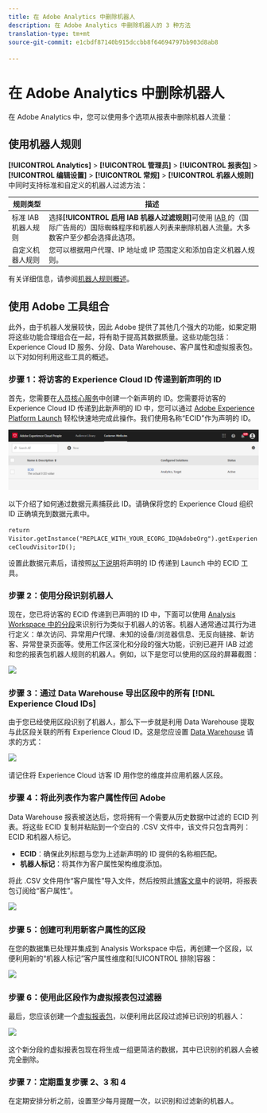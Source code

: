 ```yaml
---
title: 在 Adobe Analytics 中删除机器人
description: 在 Adobe Analytics 中删除机器人的 3 种方法
translation-type: tm+mt
source-git-commit: e1cbdf87140b915dccbb8f64694797bb903d8ab8

---
```



# 在 Adobe Analytics 中删除机器人

在 Adobe Analytics 中，您可以使用多个选项从报表中删除机器人流量：

## 使用机器人规则

**[!UICONTROL Analytics]** > **[!UICONTROL 管理员]** > **[!UICONTROL 报表包]** > **[!UICONTROL 编辑设置]** > **[!UICONTROL 常规]** > **[!UICONTROL 机器人规则]**&#x200B;中同时支持标准和自定义的机器人过滤方法：

| 规则类型 | 描述 |
|--- |--- |
| 标准 IAB 机器人规则 | 选择&#x200B;**[!UICONTROL 启用 IAB 机器人过滤规则]**&#x200B;可使用 [IAB ](https://www.iab.com/)的（国际广告局的）国际蜘蛛程序和机器人列表来删除机器人流量。大多数客户至少都会选择此选项。 |
| 自定义机器人规则 | 您可以根据用户代理、IP 地址或 IP 范围定义和添加自定义机器人规则。 |

有关详细信息，请参阅[机器人规则概述](/help/admin/admin/bot-removal/bot-rules.md)。

## 使用 Adobe 工具组合

此外，由于机器人发展较快，因此 Adobe 提供了其他几个强大的功能，如果定期将这些功能合理组合在一起，将有助于提高其数据质量。这些功能包括：Experience Cloud ID 服务、分段、Data Warehouse、客户属性和虚拟报表包。以下对如何利用这些工具的概述。

### 步骤 1：将访客的 Experience Cloud ID 传递到新声明的 ID

首先，您需要在[人员核心服务](https://docs.adobe.com/content/help/zh-Hans/core-services/interface/audiences/audience-library.html)中创建一个新声明的 ID。您需要将访客的 Experience Cloud ID 传递到此新声明的 ID 中，您可以通过 [Adobe Experience Platform Launch](https://docs.adobe.com/content/help/zh-Hans/launch/using/implement/solutions/idservice-save.html) 轻松快速地完成此操作。我们使用名称“ECID”作为声明的 ID。

![](assets/bot-cust-attr-setup.png)

以下介绍了如何通过数据元素捕获此 ID。请确保将您的 Experience Cloud 组织 ID 正确填充到数据元素中。

```return Visitor.getInstance("REPLACE_WITH_YOUR_ECORG_ID@AdobeOrg").getExperienceCloudVisitorID();```

设置此数据元素后，请按照[以下说明](https://docs.adobe.com/content/help/zh-Hans/launch/using/implement/solutions/idservice-save.html)将声明的 ID 传递到 Launch 中的 ECID 工具。

### 步骤 2：使用分段识别机器人

现在，您已将访客的 ECID 传递到已声明的 ID 中，下面可以使用 [Analysis Workspace 中的分段](https://docs.adobe.com/content/help/zh-Hans/analytics/analyze/analysis-workspace/components/t-freeform-project-segment.html)来识别行为类似于机器人的访客。机器人通常通过其行为进行定义：单次访问、异常用户代理、未知的设备/浏览器信息、无反向链接、新访客、异常登录页面等。使用工作区深化和分段的强大功能，识别已避开 IAB 过滤和您的报表包机器人规则的机器人。例如，以下是您可以使用的区段的屏幕截图：

![](assets/bot-filter-seg1.png)

### 步骤 3：通过 Data Warehouse 导出区段中的所有 [!DNL Experience Cloud IDs]

由于您已经使用区段识别了机器人，那么下一步就是利用 Data Warehouse 提取与此区段关联的所有 Experience Cloud ID。这是您应设置 [Data Warehouse](https://docs.adobe.com/content/help/zh-Hans/analytics/export/data-warehouse/data-warehouse.html) 请求的方式：

![](assets/bot-dwh-3.png)

请记住将 Experience Cloud 访客 ID 用作您的维度并应用机器人区段。

### 步骤 4：将此列表作为客户属性传回 Adobe

Data Warehouse 报表被送达后，您将拥有一个需要从历史数据中过滤的 ECID 列表。将这些 ECID 复制并粘贴到一个空白的 .CSV 文件中，该文件只包含两列：ECID 和机器人标记。

* **ECID**：确保此列标题与您为上述新声明的 ID 提供的名称相匹配。
* **机器人标记**：将其作为客户属性架构维度添加。

将此 .CSV 文件用作“客户属性”导入文件，然后按照此[博客文章](https://theblog.adobe.com/link-digital-behavior-customers)中的说明，将报表包订阅给“客户属性”。

![](assets/bot-csv-4.png)

### 步骤 5：创建可利用新客户属性的区段

在您的数据集已处理并集成到 Analysis Workspace 中后，再创建一个区段，以便利用新的“机器人标记”客户属性维度和[!UICONTROL 排除]容器：

![](assets/bot-filter-seg2.png)

### 步骤 6：使用此区段作为虚拟报表包过滤器

最后，您应该创建一个[虚拟报表包](/help/components/vrs/vrs-about.md)，以便利用此区段过滤掉已识别的机器人：

![](assets/bot-vrs.png)

这个新分段的虚拟报表包现在将生成一组更简洁的数据，其中已识别的机器人会被完全删除。

### 步骤 7：定期重复步骤 2、3 和 4

在定期安排分析之前，设置至少每月提醒一次，以识别和过滤新的机器人。
